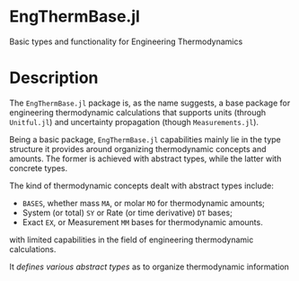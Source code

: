 # EngThermBase.jl
Basic types and functionality for Engineering Thermodynamics

# Description
The `EngThermBase.jl` package is, as the name suggests, a base package for engineering
thermodynamic calculations that supports units (through `Unitful.jl`) and uncertainty
propagation (though `Measurements.jl`).

Being a basic package, `EngThermBase.jl` capabilities mainly lie in the type structure it
provides around organizing thermodynamic concepts and amounts. The former is achieved with
abstract types, while the latter with concrete types.

The kind of thermodynamic concepts dealt with abstract types include:

- `BASES`, whether mass `MA`, or molar `MO` for thermodynamic amounts;
- System (or total) `SY` or Rate (or time derivative) `DT` bases;
- Exact `EX`, or Measurement `MM` bases for thermodynamic amounts.



with limited capabilities
in the field of engineering thermodynamic calculations.



It _defines various abstract types_ as to organize thermodynamic
information
